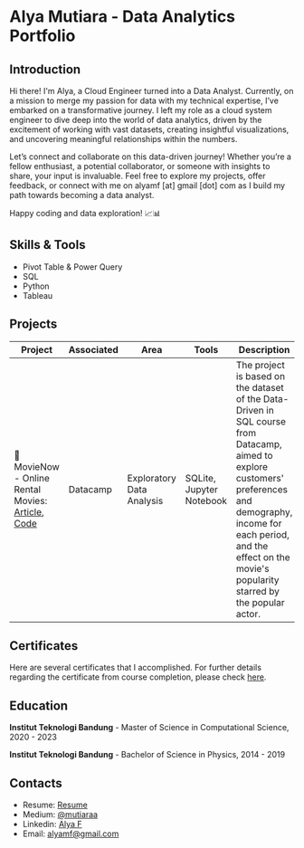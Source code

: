 # Alya Mutiara - Data Analytics Portfolio

## Introduction
Hi there! I'm Alya, a Cloud Engineer turned into a Data Analyst. Currently, on a mission to merge my passion for data with my technical expertise, I’ve embarked on a transformative journey. I left my role as a cloud system engineer to dive deep into the world of data analytics, driven by the excitement of working with vast datasets, creating insightful visualizations, and uncovering meaningful relationships within the numbers.

Let’s connect and collaborate on this data-driven journey! Whether you’re a fellow enthusiast, a potential collaborator, or someone with insights to share, your input is invaluable. Feel free to explore my projects, offer feedback, or connect with me on alyamf [at] gmail [dot] com as I build my path towards becoming a data analyst.

Happy coding and data exploration! 📈📊

## Skills & Tools
- Pivot Table & Power Query
- SQL
- Python
- Tableau

## Projects
Project | Associated | Area | Tools | Description
---|---|---|---|---
:movie_camera: MovieNow - Online Rental Movies: [Article](https://medium.com/@mutiaraa/sql-project-analyzing-online-movie-rental-4f81fa47ef3e), [Code](https://github.com/alyamutiara/DataAnalyst-Portfolio/blob/295dc98e0b74c2a0a9a78c96f321daf74c406264/project/SQL%20-%20Online%20Rental%20Movies/notebook.ipynb) | Datacamp | Exploratory Data Analysis | SQLite, Jupyter Notebook | The project is based on the dataset of the Data-Driven in SQL course from Datacamp, aimed to explore customers' preferences and demography, income for each period, and the effect on the movie's popularity starred by the popular actor.

## Certificates
Here are several certificates that I accomplished. For further details regarding the certificate from course completion, please check <a href="certificate.md">here</a>.

## Education
**Institut Teknologi Bandung** -  Master of Science in Computational Science, 2020 - 2023

**Institut Teknologi Bandung** - Bachelor of Science in Physics, 2014 - 2019

## Contacts
- Resume: <a href="asset/resume.pdf">Resume</a>
- Medium: <a href="https://medium.com/@mutiaraa">@mutiaraa</a>
- Linkedin: <a href="https://linkedin.com/in/alyamf">Alya F</a>
- Email: <a href="mailto:alyamf@gmail.com">alyamf@gmail.com</a>
